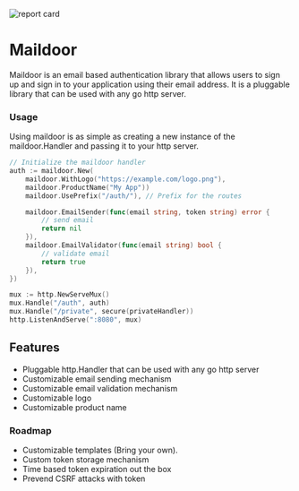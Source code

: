 ![report card](https://goreportcard.com/badge/github.com/wawandco/maildoor)

# Maildoor

Maildoor is an email based authentication library that allows users to sign up and sign in to your application using their email address. It is a pluggable library that can be used with any go http server.

### Usage

Using maildoor is as simple as creating a new instance of the maildoor.Handler and passing it to your http server.

```go
// Initialize the maildoor handler
auth := maildoor.New(
	maildoor.WithLogo("https://example.com/logo.png"),
	maildoor.ProductName("My App"))
	maildoor.UsePrefix("/auth/"), // Prefix for the routes

	maildoor.EmailSender(func(email string, token string) error {
		// send email
		return nil
	}),
	maildoor.EmailValidator(func(email string) bool {
		// validate email
		return true
	}),
})

mux := http.NewServeMux()
mux.Handle("/auth", auth)
mux.Handle("/private", secure(privateHandler))
http.ListenAndServe(":8080", mux)
```

## Features

- Pluggable http.Handler that can be used with any go http server
- Customizable email sending mechanism
- Customizable email validation mechanism
- Customizable logo
- Customizable product name

### Roadmap

- Customizable templates (Bring your own).
- Custom token storage mechanism
- Time based token expiration out the box
- Prevend CSRF attacks with token
